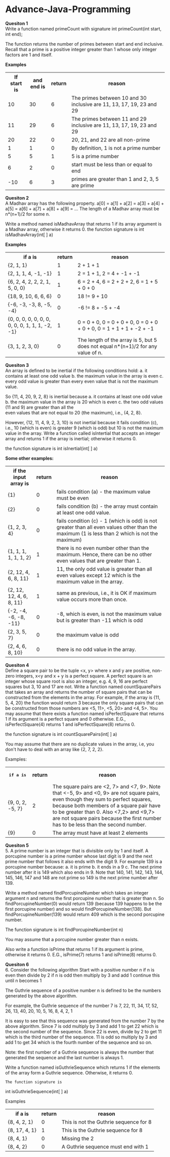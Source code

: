 # Advance-Java-Programming
<b>Quesiton 1</b><br>
 Write a function named primeCount with signature
   int primeCount(int start, int end);

The function returns the number of primes between start and end inclusive. Recall that a prime is a positive integer greater than 1 whose only integer factors  are 1 and itself.

<b>Examples</b></br>
<table>
	<tr>
		<th>If start is</th>
		<th>and end is</th>
		<th>return</th>
		<th>reason</th>
	</tr>
	<tr>
		<td>10</td>	
		<td>30</td>	
		<td>6</td>	
		<td>The primes between 10 and 30 inclusive are 11, 13, 17, 19, 23 and 29</td>
	</tr>
	<tr>
		<td>11</td>	
		<td>29</td>	
		<td>6</td>	
		<td>The primes between 11 and 29 inclusive are 11, 13, 17, 19, 23 and 29</td>
	</tr>
	<tr>
		<td>20</td>
		<td>22</td>
		<td>0</td>
		<td>20, 21, and 22 are all non-prime</td>
	</tr>
	<tr>
		<td>1</td>
		<td>1</td>	
		<td>0</td>
		<td>By definition, 1 is not a prime number</td>
	</tr>
	<tr>
		<td>5</td>
		<td>5</td>
		<td>1</td>
		<td>5 is a prime number</td>
	</tr>
	<tr>
		<td>6</td>
		<td>2</td>
		<td>0</td>
		<td>start must be less than or equal to end</td>
	</tr>
	<tr>
		<td>-10</td>
		<td>6</td>
		<td>3</td>
		<td>primes are greater than 1 and 2, 3, 5 are  prime</td>
	</tr>
</table>

<b>Quesiton 2</b><br>
A Madhav array has the following property. 
   a[0] = a[1] + a[2] = a[3] + a[4] + a[5] = a[6] + a[7] + a[8] + a[9] = ...
The length of a Madhav array must be n*(n+1)/2 for some n.

Write a method named isMadhavArray that returns 1 if its array argument is a Madhav array, otherwise it returns 0. 
the function signature is
   int isMadhavArray(int[ ] a)


<b>Examples</b></br>
<table>
	<tr>
		<th>if a is</th> 	
		<th>return</th>
		<th>reason</th>
	</tr>
	<tr>
		<td>{2, 1, 1}</td>
		<td>1</td>
		<td>2 + 1 + 1</td>
	</tr>
	<tr>
		<td>{2, 1, 1, 4, -1, -1}</td>
		<td>1</td>
		<td>2 = 1 + 1, 2 = 4 + -1 + -1</td>
	</tr>
	<tr>
		<td>{6, 2, 4, 2, 2, 2, 1, 5, 0, 0}</td>
		<td>1</td>
		<td>6 = 2 + 4, 6 = 2 + 2 + 2, 6 = 1 + 5 + 0 + 0</td>
	</tr>
	<tr>
		<td>{18, 9, 10, 6, 6, 6}</td>
		<td>0</td>
		<td>18 != 9 + 10</td>
	</tr>
	<tr>
		<td>{-6, -3, -3, 8, -5, -4}</td>
		<td>0</td>
		<td>-6 != 8 + -5 + -4</td>
	</tr>
	<tr>
		<td>{0, 0, 0, 0, 0, 0, 0, 0, 0, 0, 1, 1, 1, -2, -1}</td>
		<td>1</td>
		<td>0 = 0 + 0, 0 = 0 + 0 + 0, 0 = 0 + 0 + 0 + 0, 0 = 1 + 1 + 1 + -2 + -1</td>
	</tr>
	<tr>
		<td>{3, 1, 2, 3, 0}</td>
		<td>0</td>
		<td>The length of the array is 5, but 5 does not equal n*(n+1)/2 for any value of n.</td>
	</tr>
</table>


<b>Quesiton 3</b><br>
An array is defined to be inertial if the following conditions hold:
 a. it contains at least one odd value
 b. the maximum value in the array is even
 c. every odd value is greater than every even value that is not the maximum value. 

So {11, 4, 20, 9, 2, 8} is inertial because 
 a. it contains at least one odd value
 b. the maximum value in the array is 20 which is even
 c. the two odd values (11 and 9) are greater than all the      
    even values that are not equal to 20 (the maximum), i.e., (4, 2, 8}. 

However, {12, 11, 4, 9, 2, 3, 10} is not inertial because it fails condition (c), i.e., 10 (which is even) is greater 9 (which is odd) but 10 is not the maximum value in the array.
Write a function called isIntertial that accepts an integer array and returns 1 if the array is inertial; otherwise it returns 0. 

the function signature is 
	int isInertial(int[ ] a) 

<b>Some other examples:</b></br> 
<table>
	<tr>
		<th>if the input array is</th>
		<th>return</th>
		<th>reason</th>
	</tr>
	<tr>
		<td>{1}</td>
		<td>0</td>
		<td>fails condition (a) - the maximum value must be even</td>
	</tr>
	<tr>
		<td>{2}</td>
		<td>0</td>
		<td>fails condition (b) - the array must contain at least one odd value.</td>
	</tr>
	<tr>
		<td>{1, 2, 3, 4}</td>
		<td>0</td>
		<td>	fails condition (c) - 1 (which is odd) is not greater than all even values other than the maximum (1 is less 				than 2 which is not the maximum)</td>
	</tr>
	<tr>
		<td>{1, 1, 1, 1, 1, 1, 2}</td>
		<td>1</td>
		<td>there is no even number other than the maximum. Hence, there can be no other even values  that are greater than 1.			</td>
	</tr>
	<tr>
		<td>{2, 12, 4, 6, 8, 11}</td>
		<td>1</td>
		<td>11, the only odd value is greater than all even values except 12 which is the maximum value in the array.</td>
	</tr>
	<tr>
		<td>{2, 12, 12, 4, 6, 8, 11}</td>
		<td>1</td>
		<td>same as previous, i.e., it is OK if maximum value occurs more than once.</td>
	</tr>
	<tr>
		<td>{-2, -4, -6, -8, -11}</td>
		<td>0</td>
		<td>-8, which is even, is not the maximum value but is greater than -11 which is odd</td>
	</tr>
	<tr>
		<td>{2, 3, 5, 7}</td>
		<td>0</td>
		<td>the maximum value is odd</td>
	</tr>
	<tr>
		<td>{2, 4, 6, 8, 10}</td>
		<td>0</td>
		<td>there is no odd value in the array.</td>
	</tr>
</table>

<b>Quesiton 4</b><br>
Define a square pair to be the tuple <x, y> where x and y are positive, non-zero integers, x<y and x + y is a perfect square. A perfect square is an integer whose square root is also an integer, e.g. 4, 9, 16 are perfect squares but 3, 10 and 17 are not. Write a function named countSquarePairs that takes an array and returns the number of square pairs that can be constructed from the elements in the array. For example, if the array is {11, 5, 4, 20} the function would return 3 because the only square pairs that can be constructed from those numbers are <5, 11>, 
<5, 20> and <4, 5>.  You may assume that there exists a function named isPerfectSquare that returns 1 if its argument is a perfect square and 0 otherwise. E.G., isPerfectSquare(4) returns 1 and isPerfectSquare(8) returns 0.

the function signature is
	int countSquarePairs(int[ ] a)

You may assume that there are no duplicate values in the array, i.e, you don't have to deal with an array like {2, 7, 2, 2}.

Examples:
<table>
	<tr>
		<th><pre>if a is</pre></th>
		<th>return</th>
		<th>reason</th>
	</tr>
	<tr>
		<td>{9, 0, 2, -5, 7}</td>
		<td>2</td>
		<td>	The square pairs are <2, 7> and <7, 9>. Note that <-5, 9> and <0, 9> are not square pairs, even though they sum 			to perfect squares, because both members of a square pair have to be greater than 0. Also <7,2> and <9,7> are 				not square pairs because the first number has to be less than the second number.
			</td>
	</tr>
	<tr>
		<td>{9}</td>
		<td>0</td>
		<td>The array must have at least 2 elements</td>
	</tr>
</table>

<b>Quesiton 5</b><br>
5.   A prime number is an integer that is divisible only by 1 and itself. A porcupine number is a prime number whose last digit is 9 and the next prime number that follows it also ends with the digit 9. For example 139 is a porcupine number because:
    a. it is prime
    b. it ends in a 9
    c. The next prime number after it is 149 which also ends in 9. Note that 140, 141, 142, 143, 144, 145, 146, 147 and 148 are not prime so 149 is the next prime number after 139.

Write a method named findPorcupineNumber which takes an integer argument n and returns the first porcupine number that is greater than n. So findPorcupineNumber(0) would return 139 (because 139 happens to be the first porcupine number) and so would findPorcupineNumber(138). But findPorcupineNumber(139) would return 409 which is the second porcupine number.

The function signature is
	int findPorcupineNumber(int n)

You may assume that a porcupine number greater than n exists.

Also write a  function isPrime that returns 1 if its argument is prime, otherwise it returns 0. E.G., isPrime(7) returns 1 and isPrime(8) returns 0. 

<b>Quesiton 6</b><br>
6.   Consider the following algorithm
	Start with a positive number n
	if n is even then divide by 2
	if n is odd then multiply by 3 and add 1
	continue this until n becomes 1

The Guthrie sequence of a positive number n is defined to be the numbers generated by the above algorithm.

For example, the Guthrie sequence of the number 7 is 
7,  22, 11, 34, 17, 52, 26, 13, 40, 20, 10, 5, 16, 8, 4, 2, 1

It is easy to see that this sequence was generated from the number 7 by the above algorithm. Since 7 is odd multiply by 3 and add 1 to get 22 which is the second number of the sequence. Since 22 is even, divide by 2 to get 11 which is the third number of the sequence. 11 is odd so multiply by 3 and add 1 to get 34 which is the fourth number of the sequence and so on.

Note: the first number of a Guthrie sequence is always the number that generated the sequence and the last number is always 1.

Write a function named isGuthrieSequence which returns 1 if the elements of the array form a Guthrie sequence. Otherwise, it returns 0.

	The function signature is
 int isGuthrieSequence(int[ ] a)


Examples
<table>
	<tr>
		<th>if a is</th>
		<th>return</th>
		<th>reason</th>
	</tr>
	<tr>
		<td>{8, 4, 2, 1}</td>
		<td>0</td>
		<td>This is not the Guthrie sequence for 8</td>
	</tr>	
	<tr>
		<td>{8, 17, 4, 1}</td>
		<td>1</td>
		<td>This is the Guthrie sequence for 8</td>
	</tr>	
	<tr>
		<td>{8, 4, 1}</td>
		<td>0</td>
		<td>Missing the 2</td>
	</tr>	
	<tr>
		<td>{8, 4, 2}</td>
		<td>0</td>
		<td>A Guthrie sequence must end with 1</td>
	</tr>	
</table>

